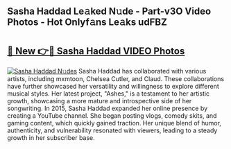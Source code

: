 ## Sasha Haddad Le𝚊ked N𝚞de - Part-v3O Video Photos - Hot Onlyf𝚊ns Le𝚊ks udFBZ

# <h2><a href="http://ac25348.deff.icu/?id=Sasha+Haddad">🔗 New 👉🔴 Sasha Haddad VIDEO Photos</a></h2>

[![Sasha Haddad N𝚞des](https://i.imgur.com/rIISA9y.gif)](http://ac25348.deff.icu/?id=Sasha+Haddad)
Sasha Haddad has collaborated with various artists, including mxmtoon, Chelsea Cutler, and Claud. These collaborations have further showcased her versatility and willingness to explore different musical styles. Her latest project, "Ashes," is a testament to her artistic growth, showcasing a more mature and introspective side of her songwriting. In 2015, Sasha Haddad expanded her online presence by creating a YouTube channel. She began posting vlogs, comedy skits, and gaming content, which quickly gained traction. Her unique blend of humor, authenticity, and vulnerability resonated with viewers, leading to a steady growth in her subscriber base.
